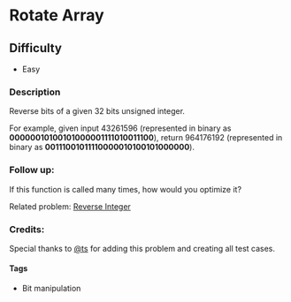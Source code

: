 # Rotate Array

## Difficulty
- Easy

### Description
Reverse bits of a given 32 bits unsigned integer.

For example, given input 43261596 (represented in binary as **00000010100101000001111010011100**), return 964176192 (represented in binary as **00111001011110000010100101000000**).

### Follow up:
If this function is called many times, how would you optimize it?

Related problem: [Reverse Integer](https://leetcode.com/problems/reverse-integer/)

### Credits:
Special thanks to [@ts](https://oj.leetcode.com/discuss/user/ts) for adding this problem and creating all test cases.

#### Tags
- Bit manipulation
